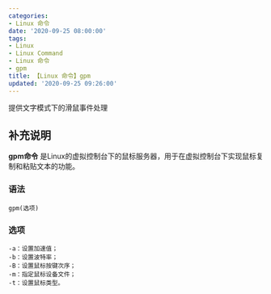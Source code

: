 ```yaml
---
categories:
- Linux 命令
date: '2020-09-25 08:00:00'
tags:
- Linux
- Linux Command
- Linux 命令
- gpm
title: 【Linux 命令】gpm
updated: '2020-09-25 09:26:00'
---
```


提供文字模式下的滑鼠事件处理

## 补充说明

**gpm命令** 是Linux的虚拟控制台下的鼠标服务器，用于在虚拟控制台下实现鼠标复制和粘贴文本的功能。

###  语法

```shell
gpm(选项)
```

###  选项

```shell
-a：设置加速值；
-b：设置波特率；
-B：设置鼠标按键次序；
-m：指定鼠标设备文件；
-t：设置鼠标类型。
```


<!-- Linux命令行搜索引擎：https://jaywcjlove.github.io/linux-command/ -->